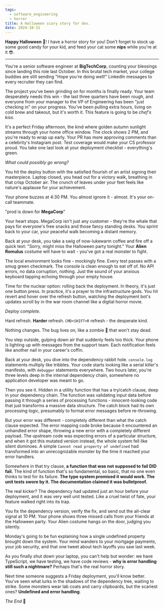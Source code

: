 ```yaml
---
tags:
  - software_engineering
  - horror
title: A Halloween scary story for dev.
date: 2024-10-31
---
```




**Happy Halloween** 🎃! I have a horror story for you! Don't forget to stock up some good candy for your kid, and feed your cat some **nips** while you're at it 😎.


---

You're a senior software engineer at **BigTechCorp**, counting your blessings since landing this role last October. In this brutal tech market, your college buddies are still sending "Hope you're doing well!" LinkedIn messages to every recruiter they can find.

The project you've been grinding on for months is finally ready. Your team desperately needs this win - the last three quarters have been rough, and everyone from your manager to the VP of Engineering has been "just checking in" on your progress. You've been pulling extra hours, living on cold brew and takeout, but it's worth it. This feature is going to be *chef's kiss*.

It's a perfect Friday afternoon, the kind where golden autumn sunlight streams through your home office window. The clock shows 2 PM, and you're ready to wrap up early. Your PR has more approving comments than a celebrity's Instagram post. Test coverage would make your CS professor proud. You take one last look at your deployment checklist - everything's green.

*What could possibly go wrong?*

You hit the deploy button with the satisfied flourish of an artist signing their masterpiece. Laptop closed, you head out for a victory walk, breathing in that crisp October air. The crunch of leaves under your feet feels like nature's applause for your achievement.

Your phone buzzes at 4:30 PM. You almost ignore it - almost. It's your on-call teammate.

"prod is down for **MegaCorp**"

Your heart stops. MegaCorp isn't just any customer - they're the whale that pays for everyone's free snacks and those fancy standing desks. You sprint back to your car, your peaceful walk becoming a distant memory.

Back at your desk, you take a swig of now-lukewarm coffee and fire off a quick text: "Sorry, might miss the Halloween party tonight." Your **Alien Romulus** costume will have to wait - you've got a real monster to fight.

The local environment looks fine - mockingly fine. Every test passes with a smug green checkmark. The console is clean enough to eat off of. No API errors, no data corruption, nothing. Just the sound of your anxious keyboard tapping echoing through your empty house.

Time for the nuclear option: rolling back the deployment. In theory, it's just one button press. In practice, it's a prayer to the infrastructure gods. You hit revert and hover over the refresh button, watching the deployment bot's updates scroll by in the war room channel like a digital horror movie.

*Deploy complete.*

Hard refresh. **Harder** refresh. `CMD+SHIFT+R` refresh - the desperate kind.

Nothing changes. The bug lives on, like a zombie 🧟 that won't stay dead.

You step outside, gulping down air that suddenly feels too thick. Your phone is lighting up with messages from the support team. Each notification feels like another nail in your career's coffin.

Back at your desk, you dive into the dependency rabbit hole. `console.log` statements multiply like tribbles. Your code starts looking like a serial killer's manifesto, with `debugger` statements everywhere. Two hours later, you're three levels deep in the internal dependency chain, somewhere no application developer was meant to go.

Then you see it. Hidden in a utility function that has a try/catch clause, deep in your dependency chain. The function was validating input data before passing it through a series of processing functions - innocent-looking code that just transforms a massive data structure. The catch block had its own processing logic, presumably to format error messages before re-throwing.

But your error was different - completely different than what the catch clause expected. The error mapping code broke because it encountered an unhandled error shape, throwing a new error with a completely different payload. The upstream code was expecting errors of a particular structure, and when it got this mutated version instead, the whole system fell like silent dominoes. A simple `Cannot read property of undefined` had transformed into an unrecognizable monster by the time it reached your error handlers.

Somewhere in that try clause, **a function that was not supposed to fail DID fail.** The kind of function that's so fundamental, so basic, that no one even thinks to test for its failure. **The type system promised it would work. The unit tests swore by it. The documentation claimed it was bulletproof.**

The real kicker? The dependency had updated just an hour before your deployment, and it was very well unit tested. Like a cruel twist of fate, your feature walked right into its trap.

You fix the dependency version, verify the fix, and send out the all-clear signal at 10 PM. Your phone shows three missed calls from your friends at the Halloween party. Your Alien costume hangs on the door, judging you silently.

Monday's going to be fun explaining how a single undefined property brought down the system. Your mind wanders to your mortgage payments, your job security, and that one tweet about tech layoffs you saw last week.

As you finally shut down your laptop, you can't help but wonder: we have TypeScript, we have testing, we have code reviews - **why is error handling still such a nightmare?** Perhaps that's the real horror story.

Next time someone suggests a Friday deployment, you'll know better. You've seen what lurks in the shadows of the dependency tree, waiting to strike. Some monsters wear lab coats and carry clipboards, but the scariest ones? **Undefined and error handling**.

*The End* 🎃